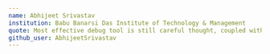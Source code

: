```yaml
---
name: Abhijeet Srivastav
institution: Babu Banarsi Das Institute of Technology & Management
quote: Most effective debug tool is still careful thought, coupled with judiciously placed print statements
github_user: AbhijeetSrivastav
---
```

